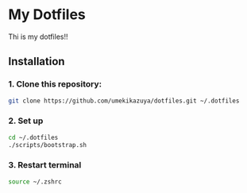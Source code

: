 # My Dotfiles

Thi is my dotfiles!!

## Installation

### 1.  **Clone this repository:**

```bash
git clone https://github.com/umekikazuya/dotfiles.git ~/.dotfiles
```

### 2. Set up

```bash
cd ~/.dotfiles
./scripts/bootstrap.sh
```

### 3. Restart terminal

```bash
source ~/.zshrc
```
